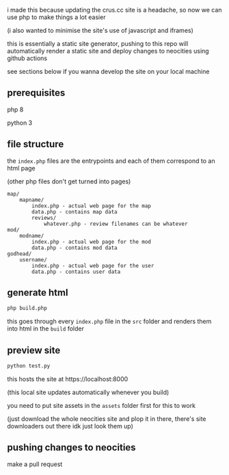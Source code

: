 i made this because updating the crus.cc site is a headache, so now we can use php to make things a lot easier

(i also wanted to minimise the site's use of javascript and iframes)

this is essentially a static site generator, pushing to this repo will automatically render a static site and deploy changes to neocities using github actions

see sections below if you wanna develop the site on your local machine

## prerequisites

php 8

python 3

## file structure

the `index.php` files are the entrypoints and each of them correspond to an html page

(other php files don't get turned into pages)

```
map/
	mapname/
		index.php - actual web page for the map
		data.php - contains map data
		reviews/
			whatever.php - review filenames can be whatever
mod/
	modname/
		index.php - actual web page for the mod
		data.php - contains mod data
godhead/
	username/
		index.php - actual web page for the user
		data.php - contains user data
```

## generate html

```bash
php build.php
```

this goes through every `index.php` file in the `src` folder and renders them into html in the `build` folder

## preview site

```bash
python test.py
```

this hosts the site at https://localhost:8000

(this local site updates automatically whenever you build)

you need to put site assets in the `assets` folder first for this to work

(just download the whole neocities site and plop it in there, there's site downloaders out there idk just look them up)

## pushing changes to neocities

make a pull request
